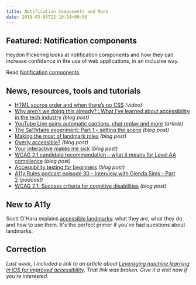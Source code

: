 ```yaml
---
title: Notification Components and More
date: 2018-03-05T22:10:24+00:00
---
```


## Featured: Notification components

Heydon Pickering looks at notification components and how they can increase confidence in the use of web applications, in an inclusive way.

Read [Notification components](https://inclusive-components.design/notifications/).

## News, resources, tools and tutorials

* [HTML source order and when there’s no CSS](https://www.youtube.com/watch?v=C82zB_yaGF8) _(video)_
* [Why aren’t we doing this already? : What I’ve learned about accessibility in the tech industry](https://medium.com/@rachel.williamson/why-arent-we-doing-this-already-what-i-ve-learned-about-accessibility-in-the-tech-industry-927a0e1d72d9) _(blog post)_
* [YouTube Live gains automatic captions, chat replay and more](https://techcrunch.com/2018/02/26/youtube-live-gains-automatic-captions-chat-replay-and-more/) _(article)_
* [The Sa11ytaire experiment: Part 1 – setting the scene](https://blogs.msdn.microsoft.com/winuiautomation/2018/02/27/the-sa11ytaire-experiment-part-1-setting-the-scene/) _(blog post)_
* [Making the most of landmark roles](https://openinclusion.com/blog/making-the-most-of-landmark-roles/) _(blog post)_
* [Overly accessible?](https://webaim.org/blog/overly-accessible/) _(blog post)_
* [Your interactive makes me sick](https://source.opennews.org/articles/motion-sick/) _(blog post)_
* [WCAG 2.1 candidate recommendation – what it means for Level AA compliance](http://www.hollier.info/wcag21cr/) _(blog post)_
* [Accessibility testing for beginners](https://yoast.com/dev-blog/accessibility-testing-for-beginners/) _(blog post)_
* [A11y Rules podcast episode 30 - Interview with Glenda Sims - Part 2](https://www.patreon.com/posts/a11y-rules-30-2-17067471) _(podcast)_
* [WCAG 2.1: Success criteria for cognitive disabilities](https://developer.paciellogroup.com/blog/2018/03/wcag-2-1-success-criteria-for-cognitive-disabilities/) _(blog post)_

## New to A11y

Scott O'Hara explains [accessible landmarks](http://www.scottohara.me/blog/2018/03/03/landmarks.html): what they are, what they do and how to use them. It's the perfect primer if you've had questions about landmarks.

## Correction

_Last week, I included a link to an article about [Leveraging machine learning in iOS for improved accessibility](https://overflow.buffer.com/2018/02/13/leveraging-machine-learning-ios-improved-accessibility/). That link was broken. Give it a visit now if you're interested._